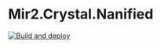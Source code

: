 # Mir2.Crystal.Nanified

[![Build and deploy](https://github.com/mikepattyn/Mir2.Crystal.Nanified/actions/workflows/mir2-nani.yml/badge.svg)](https://github.com/mikepattyn/Mir2.Crystal.Nanified/actions/workflows/mir2-nani.yml)
